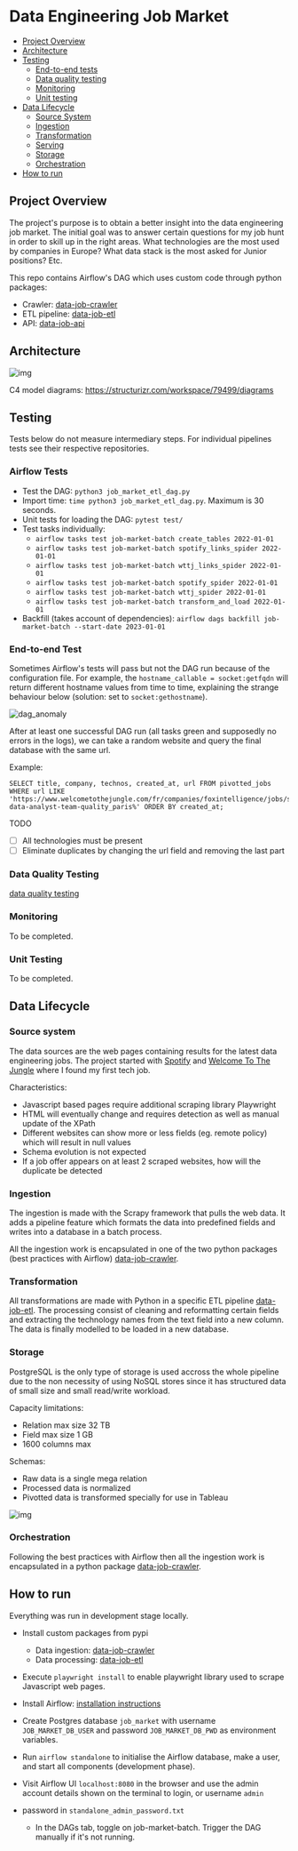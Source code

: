 # Data Engineering Job Market

- [Project Overview](#project-overview)
- [Architecture](#architecture)
- [Testing](#testing)
  - [End-to-end tests](#end-to-end-tests)
  - [Data quality testing](#data-quality-testing)
  - [Monitoring](#monitoring)
  - [Unit testing](#unit-testing)
- [Data Lifecycle](#data-lifecycle)
  - [Source System](#source-system)
  - [Ingestion](#ingestion)
  - [Transformation](#transformation)
  - [Serving](#serving)
  - [Storage](#storage)
  - [Orchestration](#orchestration)
- [How to run](#how-to-run)

## Project Overview

The project's purpose is to obtain a better insight into the data engineering job market. 
The initial goal was to answer certain questions for my job hunt in order to skill up in the right areas. What technologies are the most used by companies in Europe? What data stack is the most asked for Junior positions? Etc.

This repo contains Airflow's DAG which uses custom code through python packages: 
- Crawler: [data-job-crawler](https://github.com/FelitaD/data-job-crawler)
- ETL pipeline: [data-job-etl](https://github.com/FelitaD/data-job-etl)  
- API: [data-job-api]()


## Architecture

![img](project_diagrams/data_lifecycle.jpg)

C4 model diagrams: https://structurizr.com/workspace/79499/diagrams

## Testing

Tests below do not measure intermediary steps. For individual pipelines tests see their respective repositories.

### Airflow Tests

- Test the DAG: `python3 job_market_etl_dag.py`
- Import time: `time python3 job_market_etl_dag.py`. Maximum is 30 seconds.
- Unit tests for loading the DAG: `pytest test/`
- Test tasks individually: 
  - `airflow tasks test job-market-batch create_tables 2022-01-01`
  - `airflow tasks test job-market-batch spotify_links_spider 2022-01-01`
  - `airflow tasks test job-market-batch wttj_links_spider 2022-01-01`
  - `airflow tasks test job-market-batch spotify_spider 2022-01-01`
  - `airflow tasks test job-market-batch wttj_spider 2022-01-01`
  - `airflow tasks test job-market-batch transform_and_load 2022-01-01`
- Backfill (takes account of dependencies): `airflow dags backfill job-market-batch --start-date 2023-01-01`

### End-to-end Test

Sometimes Airflow's tests will pass but not the DAG run because of the configuration file. For example, the `hostname_callable = socket:getfqdn` will return different hostname values from time to time, explaining the strange behaviour below (solution: set to `socket:gethostname`).

![dag_anomaly](project_diagrams/dag_anomaly.png)

After at least one successful DAG run (all tasks green and supposedly no errors in the logs), we can take a random website and query the final database with the same url.

Example:
```
SELECT title, company, technos, created_at, url FROM pivotted_jobs WHERE url LIKE 'https://www.welcometothejungle.com/fr/companies/foxintelligence/jobs/senior-data-analyst-team-quality_paris%' ORDER BY created_at;
```
TODO
- [ ] All technologies must be present
- [ ] Eliminate duplicates by changing the url field and removing the last part

### Data Quality Testing

[data quality testing](https://www.montecarlodata.com/blog-data-quality-testing/)

### Monitoring

To be completed.

### Unit Testing

To be completed.

## Data Lifecycle

### Source system

The data sources are the web pages containing results for the latest data engineering jobs.  The project started with [Spotify](https://www.lifeatspotify.com/jobs?c=engineering&c=data&l=london&l=stockholm&l=remote-emea&l=paris) and [Welcome To The Jungle](https://www.welcometothejungle.com/fr/jobs?page={page_number}&aroundQuery=&query=data%20engineer&refinementList%5Bcontract_type_names.fr%5D%5B%5D=CDI&refinementList%5Bcontract_type_names.fr%5D%5B%5D=CDD%20%2F%20Temporaire&refinementList%5Bcontract_type_names.fr%5D%5B%5D=Autres&refinementList%5Bcontract_type_names.fr%5D%5B%5D=VIE&refinementList%5Bcontract_type_names.fr%5D%5B%5D=Freelance) where I found my first tech job.

Characteristics:
- Javascript based pages require additional scraping library Playwright
- HTML will eventually change and requires detection as well as manual update of the XPath
- Different websites can show more or less fields (eg. remote policy) which will result in null values
- Schema evolution is not expected
- If a job offer appears on at least 2 scraped websites, how will the duplicate be detected

### Ingestion

The ingestion is made with the Scrapy framework that pulls the web data. It adds a pipeline feature which formats the data into predefined fields and writes into a database in a batch process.

All the ingestion work is encapsulated in one of the two python packages (best practices with Airflow) [data-job-crawler](https://github.com/FelitaD/data-job-crawler).


### Transformation

All transformations are made with Python in a specific ETL pipeline [data-job-etl](https://github.com/FelitaD/data-job-etl).
The processing consist of cleaning and reformatting certain fields and extracting the technology names from the text field into a new column. The data is finally modelled to be loaded in a new database.

### Storage

PostgreSQL is the only type of storage is used accross the whole pipeline due to the non necessity of using NoSQL stores since it has structured data of small size and small read/write workload.

Capacity limitations:
- Relation max size 32 TB
- Field max size 1 GB
- 1600 columns max

Schemas:
- Raw data is a single mega relation
- Processed data is normalized
- Pivotted data is transformed specially for use in Tableau

![img](project_diagrams/de-job-market_diagram.png)

### Orchestration

Following the best practices with Airflow then all the ingestion work is encapsulated in a python package [data-job-crawler](https://github.com/FelitaD/data-job-crawler).

## How to run

Everything was run in development stage locally.  
  
- Install custom packages from pypi  
  - Data ingestion: [data-job-crawler](https://github.com/FelitaD/data-job-crawler)  
  - Data processing: [data-job-etl](https://pypi.org/project/data-job-etl/)  
- Execute `playwright install` to enable playwright library used to scrape Javascript web pages.  
  
- Install Airflow: [installation instructions](https://airflow.apache.org/docs/apache-airflow/stable/installation/installing-from-pypi.html)  
   
- Create Postgres database `job_market` with username `JOB_MARKET_DB_USER` and password `JOB_MARKET_DB_PWD` as environment variables.   
  
- Run ```airflow standalone``` to initialise the Airflow database, make a user, and start all components (development phase).<br>  
- Visit Airflow UI `localhost:8080` in the browser and use the admin account details shown on the terminal to login, or username `admin`   
- password in `standalone_admin_password.txt`
  - In the DAGs tab, toggle on job-market-batch. Trigger the DAG manually if it's not running.  
